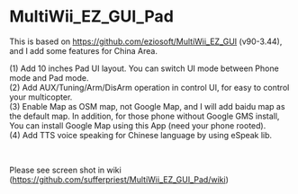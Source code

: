 MultiWii_EZ_GUI_Pad
===================

This is based on https://github.com/eziosoft/MultiWii_EZ_GUI (v90-3.44), and I add some features for China Area.

(1) Add 10 inches Pad UI layout. You can switch UI mode between Phone mode and Pad mode.
<br>
(2) Add AUX/Tuning/Arm/DisArm operation in control UI, for easy to control your multicopter.
<br>
(3) Enable Map as OSM map, not Google Map, and I will add baidu map as the default map. In addition, for those phone without Google GMS install,
    You can install Google Map using this App (need your phone rooted).
<br>
(4) Add TTS voice speaking for Chinese language by using eSpeak lib.

<br>

Please see screen shot in wiki (https://github.com/sufferpriest/MultiWii_EZ_GUI_Pad/wiki)
